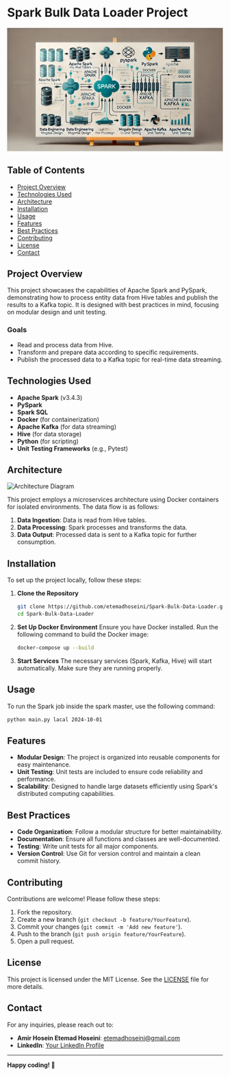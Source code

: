 # Spark Bulk Data Loader Project

![Spark Bulk Data Loader Banner](assets/Spark_Bulk_Data_Loader_Project.png)

## Table of Contents
- [Project Overview](#project-overview)
- [Technologies Used](#technologies-used)
- [Architecture](#architecture)
- [Installation](#installation)
- [Usage](#usage)
- [Features](#features)
- [Best Practices](#best-practices)
- [Contributing](#contributing)
- [License](#license)
- [Contact](#contact)

## Project Overview

This project showcases the capabilities of Apache Spark and PySpark, demonstrating how to process entity data from Hive tables and publish the results to a Kafka topic. It is designed with best practices in mind, focusing on modular design and unit testing.

### Goals
- Read and process data from Hive.
- Transform and prepare data according to specific requirements.
- Publish the processed data to a Kafka topic for real-time data streaming.

## Technologies Used

- **Apache Spark** (v3.4.3)
- **PySpark**
- **Spark SQL**
- **Docker** (for containerization)
- **Apache Kafka** (for data streaming)
- **Hive** (for data storage)
- **Python** (for scripting)
- **Unit Testing Frameworks** (e.g., Pytest)

## Architecture

![Architecture Diagram](path/to/your/architecture-diagram.png)  <!-- Replace with your architecture diagram path -->

This project employs a microservices architecture using Docker containers for isolated environments. The data flow is as follows:

1. **Data Ingestion**: Data is read from Hive tables.
2. **Data Processing**: Spark processes and transforms the data.
3. **Data Output**: Processed data is sent to a Kafka topic for further consumption.

## Installation

To set up the project locally, follow these steps:

1. **Clone the Repository**
   ```bash
   git clone https://github.com/etemadhoseini/Spark-Bulk-Data-Loader.git
   cd Spark-Bulk-Data-Loader
   ```

2. **Set Up Docker Environment**
   Ensure you have Docker installed. Run the following command to build the Docker image:
   ```bash
   docker-compose up --build
   ```

3. **Start Services**
   The necessary services (Spark, Kafka, Hive) will start automatically. Make sure they are running properly.

## Usage

To run the Spark job inside the spark master, use the following command:

```bash
python main.py lacal 2024-10-01
```

## Features

- **Modular Design**: The project is organized into reusable components for easy maintenance.
- **Unit Testing**: Unit tests are included to ensure code reliability and performance.
- **Scalability**: Designed to handle large datasets efficiently using Spark's distributed computing capabilities.

## Best Practices

- **Code Organization**: Follow a modular structure for better maintainability.
- **Documentation**: Ensure all functions and classes are well-documented.
- **Testing**: Write unit tests for all major components.
- **Version Control**: Use Git for version control and maintain a clean commit history.

## Contributing

Contributions are welcome! Please follow these steps:

1. Fork the repository.
2. Create a new branch (`git checkout -b feature/YourFeature`).
3. Commit your changes (`git commit -m 'Add new feature'`).
4. Push to the branch (`git push origin feature/YourFeature`).
5. Open a pull request.

## License

This project is licensed under the MIT License. See the [LICENSE](assets\LICENCE) file for more details.

## Contact

For any inquiries, please reach out to:

- **Amir Hosein Etemad Hoseini**: [etemadhoseini@gmail.com](mailto:etemadhoseini@gmail.com)
- **LinkedIn**: [Your LinkedIn Profile](https://www.linkedin.com/in/etemadhoseini/)

---

**Happy coding! 🎉**
